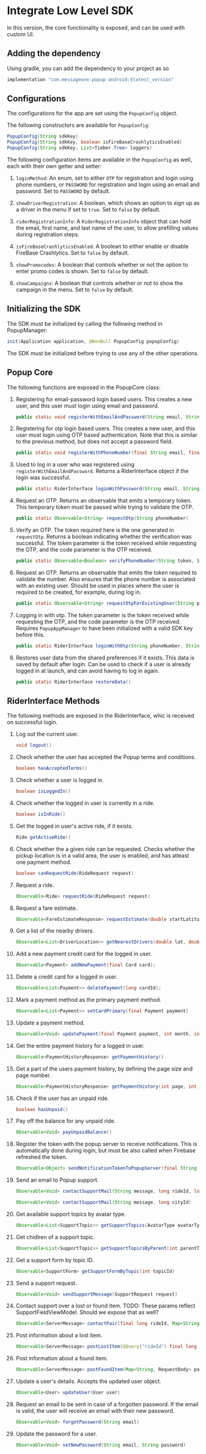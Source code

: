 # Integrate Low Level SDK

In this version, the core functionality is exposed, and can be used with custom UI.

## Adding the dependency

Using gradle, you can add the dependency to your project as so

```java
implementation "com.messageone:popup-android:$latest_version"
```

## Configurations

The configurations for the app are set using the `PopupConfig` object.

The following constructors are available for `PopupConfig`:

```java
PopupConfig(String sdkKey)
PopupConfig(String sdkKey, boolean isFireBaseCrashlyticsEnabled)
PopupConfig(String sdkKey, List<Timber.Tree> loggers)
```

The following configuration items are available in the `PopupConfig` as well, each with their own getter and setter:

1. `loginMethod`: An enum, set to either `OTP` for registration and login using phone numbers, or `PASSWORD` for registration and login using an email and password. Set to `PASSWORD` by default.

2. `showDriverRegistration`: A boolean, which shows an option to sign up as a driver in the menu if set to `true`. Set to `false` by default.

3. `riderRegistrationInfo`: A `RiderRegistrationInfo` object that can hold the email, first name, and last name of the user, to allow prefilling values during registration steps.

4. `isFireBaseCrashlyticsEnabled`: A boolean to either enable or disable FireBase Crashlytics. Set to `false` by default.

5. `showPromocodes`: A boolean that controls whether or not the option to enter promo codes is shown. Set to `false` by default.

6. `showCampaigns`: A boolean that controls whether or not to show the campaign in the menu. Set to `false` by default.

## Initializing the SDK

The SDK must be initialized by calling the following method in PopupManager:

```java
init(Application application, @NonNull PopupConfig popupConfig)
```

The SDK must be initialized before trying to use any of the other operations.

## Popup Core

The following functions are exposed in the PopupCore class:

1.  Registering for email-password login based users. This creates a new user, and this user must login using email and password.

    ```java
    public static void registerWithEmailAndPassword(String email, String socialId, String password, String firstName, String lastName, String phone, String data, long cityId)
    ```

2.  Registering for otp login based users. This creates a new user, and this user must login using OTP based authentication. Note that this is similar to the previous method, but does not accept a password field.

    ```java
    public static void registerWithPhoneNumber(final String email, final String socialId, String firstName, String lastName, String phone, String data, long cityId)
    ```

3.  Used to log in a user who was registered using `registerWithEmailAndPassword`.
    Returns a RiderInterface object if the login was successful.

    ```java
    public static RiderInterface loginWithPassword(String email, String password)
    ```

4.  Request an OTP. Returns an observable that emits a temporary token.
    This temporary token must be passed while trying to validate the OTP.

    ```java
    public static Observable<String> requestOtp(String phoneNumber)
    ```

5.  Verify an OTP. The token required here is the one generated in `requestOtp`.
    Returns a boolean indicating whether the verification was successful.
    The token parameter is the token received while requesting the OTP, and the code parameter is the OTP received.

    ```java
    public static Observable<Boolean> verifyPhoneNumber(String token, String code)
    ```

6.  Request an OTP. Returns an observable that emits the token required to validate the number.
    Also ensures that the phone number is associated with an existing user.
    Should be used in places where the user is required to be created, for example, during log in.

    ```java
    public static Observable<String> requestOtpForExistingUser(String phoneNumber, String SdkKey)
    ```

7.  Logging in with otp. The token parameter is the token received while requesting the OTP, and the code parameter is the OTP received.
    Requires `PopupAppManager` to have been initialized with a valid SDK key before this.

    ```java
    public static RiderInterface loginWithOtp(String phoneNumber, String token, String code)
    ```

8.  Restores user data from the shared preferences if it exists. This data is saved by default after login.
    Can be used to check if a user is already logged in at launch, and can avoid having to log in again.

    ```java
    public static RiderInterface restoreData()
    ```

## RiderInterface Methods

The following methods are exposed in the RiderInterface, whic is received on successful login.

1.  Log out the current user.

    ```java
    void logout()
    ```

2.  Check whether the user has accepted the Popup terms and conditions.

    ```java
    boolean hasAcceptedTerms()
    ```

3.  Check whether a user is logged in.

    ```java
    boolean isLoggedIn()
    ```

4.  Check whether the logged in user is currently in a ride.

    ```java
    boolean isInRide()
    ```

5.  Get the logged in user's active ride, if it exists.

    ```java
    Ride getActiveRide()
    ```

6.  Check whether the a given ride can be requested. Checks whether the pickup location is in a valid area, the user is enabled, and has atleast one payment method.

    ```java
    boolean canRequestRide(RideRequest request)
    ```

7.  Request a ride.

    ```java
    Observable<Ride> requestRide(RideRequest request)
    ```

8.  Request a fare estimate.

    ```java
    Observable<FareEstimateResponse> requestEstimate(double startLatitude, double startLongitude, double endLatitude, double endLongitude, long cityId, boolean inSurgeArea)
    ```

9.  Get a list of the nearby drivers.

    ```java
    Observable<List<DriverLocation>> getNearestDrivers(double lat, double lng, long cityId)
    ```

10. Add a new payment credit card for the logged in user.

    ```java
    Observable<Payment> addNewPayment(final Card card);
    ```

11. Delete a credit card for a logged in user.

    ```java
    Observable<List<Payment>> deletePayment(long cardId);
    ```

12. Mark a payment method as the primary payment method.

    ```java
    Observable<List<Payment>> setCardPrimary(final Payment payment)
    ```

13. Update a payment method.

    ```java
    Observable<Void> updatePayment(final Payment payment, int month, int year)
    ```

14. Get the entire payment history for a logged in user.

    ```java
    Observable<PaymentHistoryResponse> getPaymentHistory()
    ```

15. Get a part of the users payment history, by defining the page size and page number.

    ```java
    Observable<PaymentHistoryResponse> getPaymentHistory(int page, int pageSize)
    ```

16. Check if the user has an unpaid ride.

    ```java
    boolean hasUnpaid()
    ```

17. Pay off the balance for any unpaid ride.

    ```java
    Observable<Void> payUnpaidBalance()
    ```

18. Register the token with the popup server to receive notifications. This is automatically done during login, but must be also called when Firebase refreshed the token.

    ```java
    Observable<Object> sendNotificationTokenToPopupServer(final String token, final AvatarType avatarType)
    ```

19. Send an email to Popup support.

    ```java
    Observable<Void> contactSupportMail(String message, long rideId, long cityId)

    Observable<Void> contactSupportMail(String message, long cityId)
    ```

20. Get available support topics by avatar type.

    ```java
    Observable<List<SupportTopic>> getSupportTopics(AvatarType avatarType)
    ```

21. Get chidlren of a support topic.

    ```java
    Observable<List<SupportTopic>> getSupportTopicsByParent(int parentTopicId)
    ```

22. Get a support form by topic ID.

    ```java
    Observable<SupportForm> getSupportFormByTopic(int topicId)
    ```

23. Send a support request.

    ```java
    Observable<Void> sendSupportMessage(SupportRequest request)
    ```

24. Contact support over a lost or found item.
    TODO: These params reflect SupportFieldViewModel. Should we expose that as well?

    ```java
    Observable<ServerMessage> contactPair(final long rideId, Map<String, String> params)
    ```

25. Post information about a lost item.

    ```java
    Observable<ServerMessage> postLostItem(@Query("rideId") final long rideId, @QueryMap Map<String, String> params)
    ```

26. Post information about a found item.

    ```java
    Observable<ServerMessage> postFoundItem(Map<String, RequestBody> params)
    ```

27. Update a user's details. Accepts the updated user object.

    ```java
    Observable<User> updateUser(User user)
    ```

28. Request an email to be sent in case of a forgotten password.
    If the email is valid, the user will receive an email with their new password.

    ```java
    Observable<Void> forgotPassword(String email)
    ```

29. Update the password for a user.

    ```java
    Observable<Void> setNewPassword(String email, String password)
    ```
